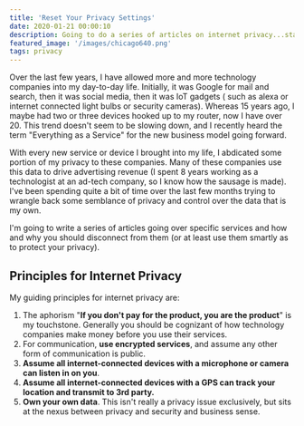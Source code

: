 ```yaml
---
title: 'Reset Your Privacy Settings'
date: 2020-01-21 00:00:10
description: Going to do a series of articles on internet privacy...starting here 
featured_image: '/images/chicago640.png' 
tags: privacy
---
```


Over the last few years, I have allowed more and more technology companies into my day-to-day life.
Initially, it was Google for mail and search, then it was social media, then it was IoT gadgets (
such as alexa or internet connected light bulbs or security cameras). Whereas 15 years ago, I maybe
had two or three devices hooked up to my router, now I have over 20. This trend doesn't seem to be
slowing down, and I recently heard the term "Everything as a Service" for the new business model
going forward.

With every new service or device I brought into my life, I abdicated some portion of my privacy to
these companies. Many of these companies use this data to drive advertising revenue (I spent 8 years
working as a technologist at an ad-tech company, so I know how the sausage is made). I've been
spending quite a bit of time over the last few months trying to wrangle back some semblance of
privacy and control over the data that is my own.

I'm going to write a series of articles going over specific services and how and why you should
disconnect from them (or at least use them smartly as to protect your privacy).

## Principles for Internet Privacy

My guiding principles for internet privacy are:

1. The aphorism "**If you don't pay for the product, you are the product**" is my touchstone. Generally
   you should be cognizant of how technology companies make money before you use their services.
2. For communication, **use encrypted services**, and assume any other form of communication is public.
3. **Assume all internet-connected devices with a microphone or camera can listen in on you**.
4. **Assume all internet-connected devices with a GPS can track your location and transmit to 3rd
   party.**
5. **Own your own data**. This isn't really a privacy issue exclusively, but sits at the nexus between
   privacy and security and business sense.
